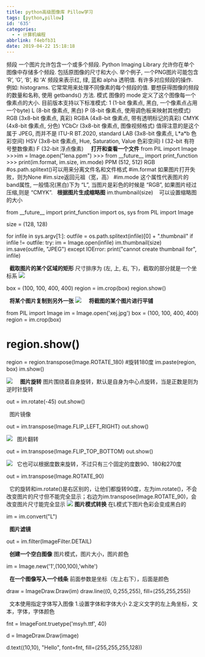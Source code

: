 ```yaml
---
title: python高级图像库 Pillow学习
tags: [python,pillow]
id: '635'
categories:
  - - 计算机编程
abbrlink: f4ebfb31
date: 2019-04-22 15:18:18
---
```


频段 一个图片允许包含一个或多个频段. Python Imaging Library 允许你在单个图像中存储多个频段. 包括原图像的尺寸和大小. 举个例子, 一个PNG图片可能包含 ‘R’, ‘G’, ‘B’, 和 ‘A’ 频段来表示红, 绿, 蓝和 alpha 透明值. 有许多对应频段的操作. 例如: histograms. 它常常用来处理不同像素的每个频段的值. 要想获得图像的频段的数量和名称, 使用 getbands() 方法. 模式 图像的 mode 定义了这个图像每一个像素点的大小. 目前版本支持以下标准模式: 1 (1-bit 像素点, 黑白, 一个像素点占用一个byte) L (8-bit 像素点, 黑白) P (8-bit 像素点, 使用调色板来映射其他模式) RGB (3x8-bit 像素点, 真彩) RGBA (4x8-bit 像素点, 带有透明标记的真彩) CMYK (4x8-bit 像素点, 分色) YCbCr (3x8-bit 像素点, 图像视频格式) 值得注意的是这个属于 JPEG, 而并不是 ITU-R BT.2020, standard LAB (3x8-bit 像素点, L\*a\*b 色彩空间) HSV (3x8-bit 像素点, Hue, Saturation, Value 色彩空间) I (32-bit 有符号整数像素) F (32-bit 浮点像素)     **打开和查看一个文件** from PIL import Image >>>im = Image.open("lena.ppm") >>> from \_\_future\_\_ import print\_function >>> print(im.format, im.size, im.mode) PPM (512, 512) RGB #os.path.splitext()可以用来分离文件名和文件格式 #im.format 如果图片打开失败，则为None #im.size返回元祖（宽，高） #im.mode 这个属性代表图片的band属性, 一般情况(黑白)下为 “L”, 当图片是彩色的时候是 “RGB”, 如果图片经过压缩,则是 “CMYK”.   **根据图片生成缩略图** im.thumbnail(size)    可以设置缩略图的大小

from \_\_future\_\_ import print\_function
import os, sys
from PIL import Image

size \= (128, 128)

for infile in sys.argv\[1:\]:
    outfile \= os.path.splitext(infile)\[0\] + ".thumbnail"
    if infile != outfile:
        try:
            im \= Image.open(infile)
            im.thumbnail(size)
            im.save(outfile, "JPEG")
        except IOError:
            print("cannot create thumbnail for", infile)

  **截取图片的某个区域的矩形** 尺寸排序为 (左, 上, 右, 下)，截取的部分就是一个坐标系 ![](https://gitee.com/wittzhang/pic332b/raw/master/wp-content/uploads/2019/04/20190422163547.png)  

box \= (100, 100, 400, 400)
region \= im.crop(box)
region.show() 

  **将某个图片复制到另外一张** ![](https://gitee.com/wittzhang/pic332b/raw/master/wp-content/uploads/2019/04/113214214124.jpg)     **将截图的某个图片进行平铺**

from PIL import Image
im = Image.open('xej.jpg')
box = (100, 100, 400, 400)
region = im.crop(box)
# region.show()
region = region.transpose(Image.ROTATE\_180)   #旋转180度
im.paste(region, box)
im.show()

![](https://gitee.com/wittzhang/pic332b/raw/master/wp-content/uploads/2019/04/20190422163027.png)     **图片旋转** 图片围绕着自身旋转，默认是自身为中心点旋转，当是正数是则为逆时针旋转

out = im.rotate(-45)
out.show()

  图片镜像

out = im.transpose(Image.FLIP\_LEFT\_RIGHT)
out.show()

![](https://gitee.com/wittzhang/pic332b/raw/master/wp-content/uploads/2019/04/20190422165246.png)   图片翻转

out = im.transpose(Image.FLIP\_TOP\_BOTTOM)
out.show()

![](https://gitee.com/wittzhang/pic332b/raw/master/wp-content/uploads/2019/04/20190422165724.png)   它也可以根据度数来旋转，不过只有三个固定的度数90、180和270度

out = im.transpose(Image.ROTATE\_90)

  它的旋转和im.rotate()是右区别的，让他们都旋转90度，左为im.rotate()，不会改变图片的尺寸但不能完全显示；右边为im.transpose(Image.ROTATE\_90)，会改变图片尺寸能完全显示 ![](https://gitee.com/wittzhang/pic332b/raw/master/wp-content/uploads/2019/04/20190422170521.png) **图片模式转换** 在L模式下图片色彩会变成黑白的

im = im.convert("L")

  **图片滤镜**

out = im.filter(ImageFilter.DETAIL)

  **创建一个空白图像** 图片模式，图片大小，图片颜色

im = Image.new('1',(100,100),'white')

  **在一个图像写入一个线条** 前面参数是坐标（左上右下），后面是颜色

draw = ImageDraw.Draw(im)
draw.line((0, 0,255,255), fill=(255,255,255))

  文本使用指定字体写入图像 1.设置字体和字体大小 2.定义文字的左上角坐标，文本，字体，字体颜色

fnt = ImageFont.truetype('msyh.ttf', 40)

d = ImageDraw.Draw(image)

d.text((10,10), "Hello", font=fnt, fill=(255,255,255,128))